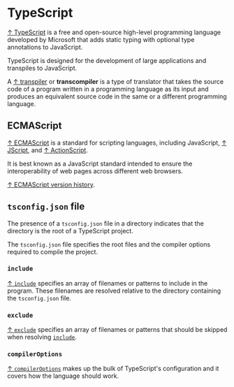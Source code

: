 # TypeScript

[↑ TypeScript](https://www.typescriptlang.org) is a free and open-source high-level programming language developed by Microsoft that adds static typing with optional type annotations to JavaScript.

TypeScript is designed for the development of large applications and transpiles to JavaScript.

A [↑ transpiler](https://en.wikipedia.org/wiki/Source-to-source_compiler) or **transcompiler** is a type of translator that takes the source code of a program written in a programming language as its input and produces an equivalent source code in the same or a different programming language.

## ECMAScript

[↑ ECMAScript](https://en.wikipedia.org/wiki/ECMAScript) is a standard for scripting languages, including JavaScript, [↑ JScript](https://en.wikipedia.org/wiki/JScript), and [↑ ActionScript](https://en.wikipedia.org/wiki/ActionScript).

It is best known as a JavaScript standard intended to ensure the interoperability of web pages across different web browsers.

[↑ ECMAScript version history](https://en.wikipedia.org/wiki/ECMAScript_version_history).

## `tsconfig.json` file

The presence of a `tsconfig.json` file in a directory indicates that the directory is the root of a TypeScript project.

The `tsconfig.json` file specifies the root files and the compiler options required to compile the project.

### `include`

[↑ `include`](https://www.typescriptlang.org/tsconfig#include) specifies an array of filenames or patterns to include in the program. These filenames are resolved relative to the directory containing the `tsconfig.json` file.

### `exclude`

[↑ `exclude`](https://www.typescriptlang.org/tsconfig#exclude) specifies an array of filenames or patterns that should be skipped when resolving [`include`](#include).

### `compilerOptions`

[↑ `compilerOptions`](https://www.typescriptlang.org/tsconfig#compilerOptions) makes up the bulk of TypeScript's configuration and it covers how the language should work.
